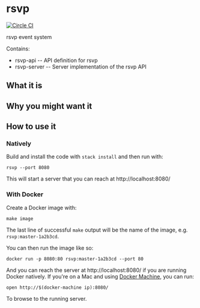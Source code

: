 # rsvp

[![Circle CI](https://circleci.com/gh/tippenein/rsvp/tree/master.svg?style=shield)](https://circleci.com/gh/tippenein/rsvp/tree/master)

rsvp event system

Contains:

* rsvp-api -- API definition for rsvp
* rsvp-server -- Server implementation of the rsvp API

## What it is

## Why you might want it

## How to use it

### Natively

Build and install the code with `stack install` and then run with:

    rsvp --port 8080

This will start a server that you can reach at http://localhost:8080/

### With Docker

Create a Docker image with:

    make image

The last line of successful `make` output will be the name of the image, e.g.
`rsvp:master-1a2b3cd`.

You can then run the image like so:

    docker run -p 8080:80 rsvp:master-1a2b3cd --port 80

And you can reach the server at http://localhost:8080/ if you are running
Docker natively. If you're on a Mac and
using [Docker Machine](https://docs.docker.com/machine/), you can run:

    open http://$(docker-machine ip):8080/

To browse to the running server.
